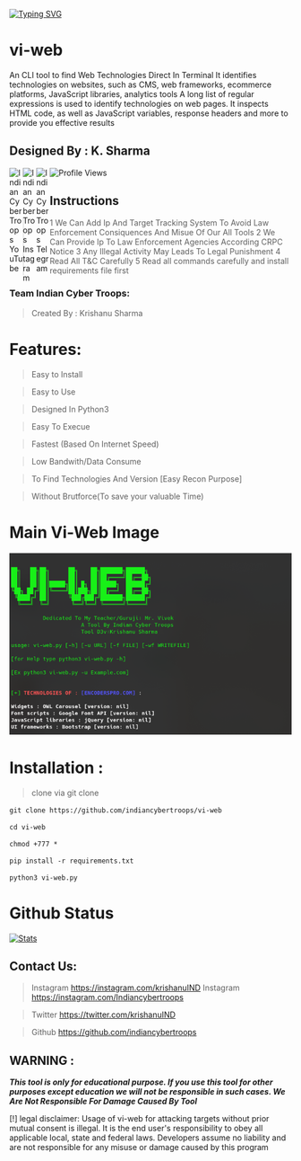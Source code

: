 [![Typing SVG](https://readme-typing-svg.herokuapp.com?font=Ubuntu&color=%2336BCF7&vCenter=true&height=35&lines=root%40Indian-Cyber-Troops~%23+whoami;%E2%9C%93+Indian+Hacker;%E2%9C%93+Web+Pentester;%E2%9C%93+Indian+Cyber+Space+Troops+;%E2%9C%93+Developer+;%E2%9C%93+Open+source+Toolmaker+)](https://git.io/typing-svg)
# vi-web
An CLI tool to find Web Technologies Direct In Terminal 
It identifies technologies on websites, such as CMS, web frameworks, ecommerce platforms, JavaScript libraries, analytics tools 
A long list of regular expressions is used to identify technologies on web pages. It inspects HTML code, as well as JavaScript variables, response headers and more to provide you effective results 

## Designed By : K. Sharma
<p>
 <a href="https://www.youtube.com/c/indiancybertroops">
    <img align="left" alt="Indian Cyber Troops YouTube" width="24px" src="https://cdn.jsdelivr.net/npm/simple-icons@3.2.0/icons/youtube.svg" />
  </a>
    <a href="https://instagram.com/indiancybertroops">
    <img align="left" alt="Indian Cyber Troops Instagram" width="24px" src="https://cdn.jsdelivr.net/npm/simple-icons@3.2.0/icons/instagram.svg" />
  </a>
     <a href="https://t.me/indiancybertroops">
    <img align="left" alt="Indian Cyber Troops Telegram" width="24px" src="https://cdn.jsdelivr.net/npm/simple-icons@3.2.0/icons/telegram.svg" />
  </a>

</p>
   
   ![Profile Views](https://hits.seeyoufarm.com/api/count/incr/badge.svg?url=https://github.com/indiancybertroopsy/&title=Profile%20Views)

## Instructions
>1 We Can Add Ip And Target Tracking System To Avoid Law Enforcement Consiquences And Misue Of Our All Tools 
>2 We Can Provide Ip To Law Enforcement Agencies According CRPC Notice 
>3 Any Illegal Activity May Leads To Legal Punishment 
>4 Read All T&C Carefully
>5 Read all commands carefully and install requirements file first

### Team Indian Cyber Troops:
>Created By : Krishanu Sharma 

# Features:
>Easy to Install

>Easy to Use

>Designed In Python3

>Easy To Execue

>Fastest (Based On Internet Speed)

>Low Bandwith/Data Consume

>To Find Technologies And Version [Easy Recon Purpose]

>Without Brutforce(To save your valuable Time)
# Main Vi-Web Image
![](vi-web.png)
# Installation :
> clone via git clone

```
git clone https://github.com/indiancybertroops/vi-web
```
```
cd vi-web
```
```
chmod +777 *
```
```
pip install -r requirements.txt
```
```
python3 vi-web.py
```


# Github Status
[![Stats](https://github-stats-alpha.vercel.app/api/?username=indiancybertroops&cc=fff&tc=DF7431&ic=DF7431 "Stats")](https://github.com/indiancybertroops "Stats")<br>

## Contact Us: 


>Instagram
https://instagram.com/krishanuIND
>Instagram
https://instagram.com/Indiancybertroops


>Twitter
https://twitter.com/krishanuIND


>Github
https://github.com/indiancybertroops

## WARNING : 
***This tool is only for educational purpose. If you use this tool for other purposes except education we will not be responsible in such cases. We Are Not Responsible For Damage Caused By Tool***

[!] legal disclaimer: Usage of vi-web for attacking targets without prior mutual consent is illegal. It is the end user's responsibility to obey all applicable local, state and federal laws. Developers assume no liability and are not responsible for any misuse or damage caused by this program
